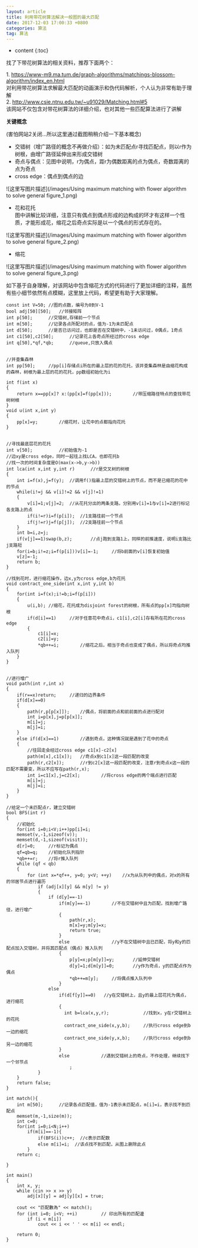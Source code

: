 ```yaml
---
layout: article
title: 利用带花树算法解决一般图的最大匹配
date: 2017-12-03 17:00:33 +0800
categories: 算法
tag: 算法
---
```


* content
{:toc}

找了下带花树算法的相关资料，推荐下面两个：  

<!-- more -->
1\. <https://www-m9.ma.tum.de/graph-algorithms/matchings-blossom-algorithm/index_en.html>  
对利用带花树算法求解最大匹配的动画演示和伪代码解析，个人认为非常有助于理解  
2\. <http://www.csie.ntnu.edu.tw/~u91029/Matching.html#5>  
该网站不仅包含对带花树算法的详细介绍，也对其他一些匹配算法进行了讲解

**关键概念** 

(害怕网站2关闭…所以这里通过截图稍稍介绍一下基本概念)

  * 交错树（增广路径的概念不再做介绍）：如为未匹配点r寻找匹配点，则以r作为树根，由增广路径延伸出来形成交错树 
  * 奇点与偶点：见图中说明，r为偶点，距r为偶数距离的点为偶点，奇数距离的点为奇点
  * cross edge：偶点到偶点的边

![这里写图片描述](/images/Using maximum matching with flower algorithm to solve general figure_1.png)

  * 花和花托   
图中讲解比较详细，注意只有偶点到偶点形成的边构成的环才有这样一个性质，才能形成花，缩花之后奇点实际是以一个偶点的形式存在的。

![这里写图片描述](/images/Using maximum matching with flower algorithm to solve general figure_2.png)

  * 缩花

![这里写图片描述](/images/Using maximum matching with flower algorithm to solve general figure_3.png)

如下基于自身理解，对该网站中包含缩花方式的代码进行了更加详细的注释，虽然有些小细节依然有点模糊，这里放上代码，希望更有助于大家理解。

    
    
    const int V=50; //图的点数，编号为0到V-1
    bool adj[50][50];   //邻接矩阵
    int p[50];      //交错树,存储前一个节点
    int m[50];      //记录各点所配对的点，值为-1为未匹配点
    int d[50];      //是否已访问过，也即是否在交错树中，-1未访问过，0偶点，1奇点
    int c1[50],c2[50];      //记录花上各奇点所经过的cross edge
    int q[50],*qf,*qb;      //queue,只放入偶点
    
    
    //并查集森林
    int pp[50];     //pp[i]存储点i所在的最上层的花的花托，该并查集森林是由缩花构成的森林，树根为最上层的花的花托，pp数组初始化为i
    
    int f(int x)
    {
        return x==pp[x]? x:(pp[x]=f(pp[x]));        //带压缩路径特点的查找带花树树根
    }
    void u(int x,int y)
    {
        pp[x]=y;        //缩花时，让花中的点都指向花托
    }
    
    
    //寻找最底层花的花托
    int v[50];          //初始值为-1
    //边xy是cross edge，同时一起往上找LCA，也即花托b
    //找一次的时间复杂度是O(max(x->b,y->b))
    int lca(int x,int y,int r)      //r是交叉树的树根
    {
        int i=f(x),j=f(y);  //调用f()指最上层的交错树上的节点，而不是已缩花的花中的节点
        while(i!=j && v[i]!=2 && v[j]!=1)
        {
            v[i]=1;v[j]=2;  //从花托分出的两条支路，分别用v[i]=1与v[i]=2进行标记各支路上的点
            if(i!=r)i=f(p[i]);  //1支路往前一个节点 
            if(j!=r)j=f(p[j]);  //2支路往前一个节点
        }
        int b=i,z=j;
        if(v[j]==1)swap(b,z);       //点j跑到支路1上，同样的前推速度，说明i支路比j支路短
        for(i=b;i!=z;i=f(p[i]))v[i]=-1;     //将b前面的v[i]恢复初始值
        v[z]=-1;
        return b;
    }
    
    //找到花时，进行缩花操作，边x,y为cross edge,b为花托
    void contract_one_side(int x,int y,int b)
    {
        for(int i=f(x);i!=b;i=f(p[i]))
        {
            u(i,b); //缩花，花托成为disjoint forest的树根，所有点的pp[x]均指向树根
            if(d[i]==1)     //对于任意花中奇点i，c1[i],c2[i]存有所在花的cross edge
            {
                c1[i]=x;
                c2[i]=y;
                *qb++=i;        //缩花之后，相当于奇点也变成了偶点，所以将奇点均推入队列       
        }
    }
    
    
    //进行增广
    void path(int r,int x)
    {
        if(r==x)return;     //递归的边界条件
        if(d[x]==0)     
        {
            path(r,p[p[x]]);    //偶点，将前面的点和前前面的点进行配对
            int i=p[x],j=p[p[x]];
            m[i]=j;
            m[j]=i;
        }
        else if(d[x]==1)        //遇到奇点，这种情况就是遇到了花中的奇点
        {
            //往回走会经过cross edge c1[x]-c2[x]
            path(m[x],c1[x]);   //奇点x到c1[x]这一段匹配的改变
            path(r,c2[x]);      //r到c2[x]这一段匹配的改变，注意r到奇点x这一段的匹配不需要变，所以不应写在path(r,x);
            int i=c1[x],j=c2[x];        //将cross edge的两个端点进行匹配
            m[i]=j;
            m[j]=i;
        }
    }
    
    //给定一个未匹配点r，建立交错树
    bool BFS(int r)
    {
        //初始化
        for(int i=0;i<V;i++)pp[i]=i;        
        memset(v,-1,sizeof(v));     
        memset(d,-1,sizeof(visit));
        d[r]=0;     //r标记为偶点
        qf=qb=q;    //初始化队列指针
        *qb++=r;    //将r推入队列
        while (qf < qb)
        {
            for (int x=*qf++, y=0; y<V; ++y)    //x为从队列中的偶点，对x的所有的邻居节点进行遍历
                if (adj[x][y] && m[y] != y)
                {
                    if (d[y]==-1)
                        if(m[y]==-1)        //不在交错树中且为匹配，找到增广路径，进行增广
                        {
                            path(r,x);
                            m[x]=y;m[y]=x;
                            return true;
                        }        
                        else                //y不在交错树中且已匹配，将y和y的匹配点加入交错树，并将其匹配点（偶点）推入队列
                        {
                            p[y]=x;p[m[y]]=y;       //延伸交错树
                            d[y]=1;d[m[y]]=0;       //y作为奇点，y的匹配点作为偶点
                            *qb++=m[y];     //将偶点推入队列中
                        }
                    else 
                        if(d[f[y]]==0)   //y在交错树上，且y的最上层花托为偶点，进行缩花
                        {
                          int b=lca(x,y,r);             //找到x，y在r交错树上的花托
                          contract_one_side(x,y,b);     //执行cross edge到b一边的缩花
                          contract_one_side(y,x,b);     //执行cross edge到b另一边的缩花
                        }
                        else            //遇到交错树上的奇点，不作处理，继续找下一个邻节点
                            ;
                }
        }
        return false;
    }
    
    int match(){
        int m[50];      //记录各点匹配值，值为-1表示未匹配点，m[i]=i，表示找不到匹配点
        memset(m,-1,size(m));
        int c=0;
        for(int i=0;i<N;i++)
            if(m[i]==-1){
                if(BFS(i))c++;  //c表示匹配数
                else m[i]=i;  //该点找不到匹配，从图上删除此点
            }
        return c;   
    
    }
    
    int main()
    {
        int x, y;
        while (cin >> x >> y)
            adj[x][y] = adj[y][x] = true;
    
        cout << "匹配數為" << match();
        for (int i=0; i<V; ++i)         // 印出所有的匹配邊
            if (i < m[i])
                cout << i << ' ' << m[i] << endl;
    
        return 0;
    }

